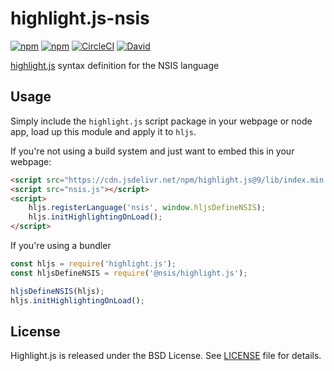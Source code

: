 # highlight.js-nsis

[![npm](https://flat.badgen.net/npm/license/@highlightjs/nsis)](https://www.npmjs.org/package/@highlightjs/nsis)
[![npm](https://flat.badgen.net/npm/v/@highlightjs/nsis)](https://www.npmjs.org/package/@highlightjs/nsis)
[![CircleCI](https://flat.badgen.net/circleci/github/highlightjs/highlightjs-nsis)](https://circleci.com/gh/highlightjs/highlightjs-nsis)
[![David](https://flat.badgen.net/david/dev/highlightjs/highlightjs-nsis)](https://david-dm.org/highlightjs/highlightjs-nsis?)

[highlight.js](https://github.com/highlightjs/highlight.js) syntax definition for the NSIS language

## Usage

Simply include the `highlight.js` script package in your webpage or node app, load up this module and apply it to `hljs`.

If you're not using a build system and just want to embed this in your webpage:

```html
<script src="https://cdn.jsdelivr.net/npm/highlight.js@9/lib/index.min.js"></script>
<script src="nsis.js"></script>
<script>
    hljs.registerLanguage('nsis', window.hljsDefineNSIS);
    hljs.initHighlightingOnLoad();
</script>
```

If you're using a bundler
   
```js
const hljs = require('highlight.js');
const hljsDefineNSIS = require('@nsis/highlight.js');

hljsDefineNSIS(hljs);
hljs.initHighlightingOnLoad();
```

## License

Highlight.js is released under the BSD License. See [LICENSE](https://raw.githubusercontent.com/highlightjs/highlight.js/master/LICENSE) file for details.
